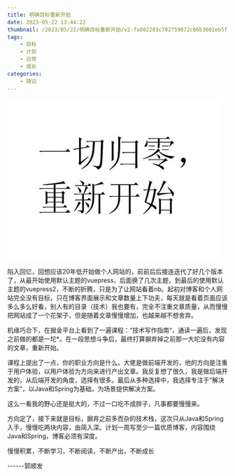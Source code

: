 ```yaml
---
title: 明确目标重新开始
date: 2023-05-22 13:44:22
thumbnail: /2023/05/22/明确目标重新开始/v2-fa802283c702759072c66b3601eb5f7e_720w-20230523101305271.jpg
tags:
    - 目标
    - 计划
    - 日常
    - 成长
categories:
    - 随记
---
```


![忘记过去，重新开始！](明确目标重新开始/v2-fa802283c702759072c66b3601eb5f7e_720w-20230523101305271.jpg)

陷入回忆，回想应该20年低开始做个人网站的，前前后后接连迭代了好几个版本了，从最开始使用默认主题的vuepress，后面换了几次主题，到最后的使用默认主题的vuepress2，不断的折腾，只是为了让网站看着nb。起初对博客和个人网站完全没有目标，只在博客界面展示和文章数量上下功夫，每天就是看着页面应该多么多么好看，别人有的目录（技术）我也要有，完全不注重文章质量，从而慢慢把网站成了一个花架子，但是随着文章慢慢增加，也越来越不想舍弃。

机缘巧合下，在掘金平台上看到了一遍课程：“技术写作指南“，通读一遍后，发现之前做的都是一坨\*。在一段思想斗争后，最终打算摒弃掉之前那一大坨没有内容的文章，重新开始。

课程上提出了一点，你的职业方向是什么。大佬是做前端开发的，他的方向是注重于用户体验，以用户体验为方向来进行产出文章。我反复想了很久，我是做后端开发的，从后端开发的角度，选择有很多。最后从多种选择中，我选择专注于”解决方案“，以Java和Spring为基础，为场景提供解决方案。

这么一看我的野心还是挺大的，不过一口吃不成胖子，凡事都要慢慢来。

方向定了，接下来就是目标，摒弃之前多而杂的技术栈，这次只从Java和Spring入手，慢慢吃两块内容，由简入深。计划一周写至少一篇优质博客，内容围绕Java和Spring，博客必须有深度。

慢慢积累，不断学习，不断阅读，不断产出，不断成长

------郭顺发